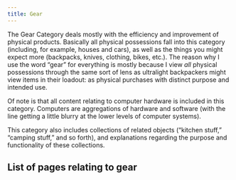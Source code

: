 ```yaml
---
title: Gear
---
```


The Gear Category deals mostly with the efficiency and improvement of physical products. Basically all physical possessions fall into this category (including, for example, houses and cars), as well as the things you might expect more (backpacks, knives, clothing, bikes, etc.). The reason why I use the word “gear” for everything is mostly because I view *all* physical possessions through the same sort of lens as ultralight backpackers might view items in their loadout: as physical purchases with distinct purpose and intended use.

Of note is that all content relating to computer hardware is included in this category. Computers are aggregations of hardware and software (with the line getting a little blurry at the lower levels of computer systems).

This category also includes collections of related objects (“kitchen stuff,” “camping stuff,” and so forth), and explanations regarding the purpose and functionality of these collections.

## List of pages relating to gear
